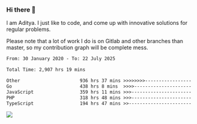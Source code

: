 ### Hi there 👋

I am Aditya. I just like to code, and come up with innovative solutions for regular problems.

Please note that a lot of work I do is on Gitlab and other branches than master, so my contribution graph will be complete mess.

<!--START_SECTION:waka-->

```txt
From: 30 January 2020 - To: 22 July 2025

Total Time: 2,907 hrs 19 mins

Other                      936 hrs 37 mins >>>>>>>>-----------------   32.22 %
Go                         438 hrs 8 mins  >>>>---------------------   15.07 %
JavaScript                 359 hrs 11 mins >>>----------------------   12.35 %
PHP                        318 hrs 48 mins >>>----------------------   10.97 %
TypeScript                 194 hrs 47 mins >>-----------------------   06.70 %
```

<!--END_SECTION:waka-->

![](https://komarev.com/ghpvc/?username=BrainBuzzer)

